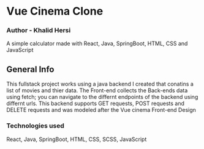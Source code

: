 # Vue Cinema Clone

### Author - Khalid Hersi 
A simple calculator made with React, Java, SpringBoot, HTML, CSS and JavaScript

## General Info
This fullstack project works using a java backend I created that conatins a list of movies and thier data. 
The Front-end collects the Back-ends data using fetch; you can navigate to the differnt endpoints of the backend using differnt urls. 
This backend supports GET requests, POST requests and DELETE requests and was modeled after the Vue cinema Front-end Design

### Technologies used
React, Java, SpringBoot, HTML, CSS, SCSS, JavaScript 
